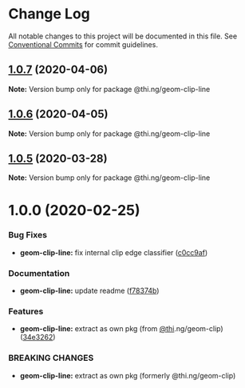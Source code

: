 # Change Log

All notable changes to this project will be documented in this file.
See [Conventional Commits](https://conventionalcommits.org) for commit guidelines.

## [1.0.7](https://github.com/thi-ng/umbrella/compare/@thi.ng/geom-clip-line@1.0.6...@thi.ng/geom-clip-line@1.0.7) (2020-04-06)

**Note:** Version bump only for package @thi.ng/geom-clip-line





## [1.0.6](https://github.com/thi-ng/umbrella/compare/@thi.ng/geom-clip-line@1.0.5...@thi.ng/geom-clip-line@1.0.6) (2020-04-05)

**Note:** Version bump only for package @thi.ng/geom-clip-line





## [1.0.5](https://github.com/thi-ng/umbrella/compare/@thi.ng/geom-clip-line@1.0.4...@thi.ng/geom-clip-line@1.0.5) (2020-03-28)

**Note:** Version bump only for package @thi.ng/geom-clip-line





# 1.0.0 (2020-02-25)


### Bug Fixes

* **geom-clip-line:** fix internal clip edge classifier ([c0cc9af](https://github.com/thi-ng/umbrella/commit/c0cc9af93293b3e68e9d5724874039e16bd6835e))


### Documentation

* **geom-clip-line:** update readme ([f78374b](https://github.com/thi-ng/umbrella/commit/f78374bec7dfe6227faaf699ab51e9a129ade922))


### Features

* **geom-clip-line:** extract as own pkg (from [@thi](https://github.com/thi).ng/geom-clip) ([34e3262](https://github.com/thi-ng/umbrella/commit/34e3262f8784df44f4adb729110d37513fccdfb3))


### BREAKING CHANGES

* **geom-clip-line:** extract as own pkg (formerly @thi.ng/geom-clip)

